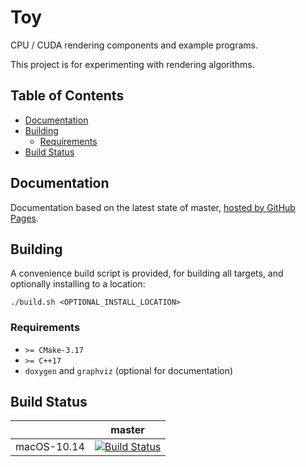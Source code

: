 # Toy

CPU / CUDA rendering components and example programs.

This project is for experimenting with rendering algorithms.

## Table of Contents

- [Documentation](#documentation)
- [Building](#building)
  - [Requirements](#requirements)
- [Build Status](#build-status)

## Documentation

Documentation based on the latest state of master, [hosted by GitHub Pages](https://moddyz.github.io/Toy/).

## Building

A convenience build script is provided, for building all targets, and optionally installing to a location:
```
./build.sh <OPTIONAL_INSTALL_LOCATION>
```

### Requirements

- `>= CMake-3.17`
- `>= C++17`
- `doxygen` and `graphviz` (optional for documentation)

## Build Status

|       | master | 
| ----- | ------ | 
| macOS-10.14 | [![Build Status](https://travis-ci.com/moddyz/Toy.svg?branch=master)](https://travis-ci.com/moddyz/Toy) |

